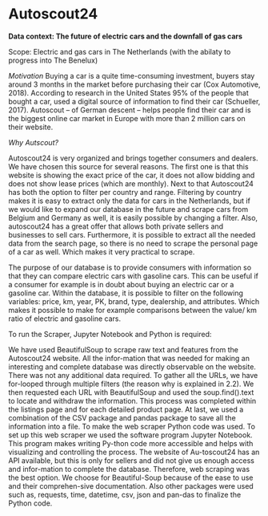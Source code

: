 # Autoscout24

**Data context: The future of electric cars and the downfall of gas cars**

Scope: Electric and gas cars in The Netherlands (with the abilaty to progress into The Benelux)

*Motivation*
Buying a car is a quite time-consuming investment, buyers stay around 3 months in the market before purchasing their car (Cox Automotive, 2018). According to research in the United States 95% of the people that bought a car, used a digital source of information to find their car (Schueller, 2017). Autoscout – of German descent –  helps people find their car and is the biggest online car market in Europe with more than 2 million cars on their website.

*_Why Autscout?_*

Autoscout24 is very organized and brings together consumers and dealers. We have chosen this source for several reasons. The first one is that this website is showing the exact price of the car, it does not allow bidding and does not show lease prices (which are monthly). Next to that Autoscout24 has both the option to filter per country and range. Filtering by country makes it is easy to extract only the data for cars in the Netherlands, but if we would like to expand our database in the future and scrape cars from Belgium and Germany as well, it is easily possible by changing a filter. Also, autoscout24 has a great offer that allows both private sellers and businesses to sell cars. Furthermore, it is possible to extract all the needed data from the search page, so there is no need to scrape the personal page of a car as well. Which makes it very practical to scrape. 

The purpose of our database is to provide consumers with information so that they can compare electric cars with gasoline cars. This can be useful if a consumer for example is in doubt about buying an electric car or a gasoline car. Within the database, it is possible to filter on the following variables: price, km, year, PK, brand, type, dealership, and attributes. Which makes it possible to make for example comparisons between the value/ km ratio of electric and gasoline cars.

To run the Scraper, Jupyter Notebook and Python is required:

We have used BeautifulSoup to scrape raw text and features from the Autoscout24 website. All the infor-mation that was needed for making an interesting and complete database was directly observable on the website. There was not any additional data required. To gather all the URLs, we have for-looped through multiple filters (the reason why is explained in 2.2). We then requested each URL with BeautifulSoup and used the soup.find().text to locate and withdraw the information. This process was completed within the listings page and for each detailed product page. At last, we used a combination of the CSV package and pandas package to save all the information into a file. To make the web scraper Python code was used. To set up this web scraper we used the software program Jupyter Notebook. This program makes writing Py-thon code more accessible and helps with visualizing and controlling the process. The website of Au-toscout24 has an API available, but this is only for sellers and did not give us enough access and infor-mation to complete the database. Therefore, web scraping was the best option. We choose for Beautiful-Soup because of the ease to use and their comprehen-sive documentation. Also other packages  were used such as, requests, time, datetime, csv, json and pan-das to finalize the Python code.  
